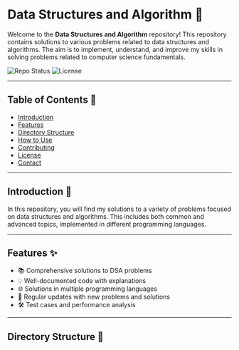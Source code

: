 # Data Structures and Algorithm 🌟

Welcome to the **Data Structures and Algorithm** repository! This repository contains solutions to various problems related to data structures and algorithms. The aim is to implement, understand, and improve my skills in solving problems related to computer science fundamentals.

![Repo Status](https://img.shields.io/badge/status-active-brightgreen) ![License](https://img.shields.io/badge/license-MIT-blue)

---

## Table of Contents 📖

- [Introduction](#introduction)
- [Features](#features)
- [Directory Structure](#directory-structure)
- [How to Use](#how-to-use)
- [Contributing](#contributing)
- [License](#license)
- [Contact](#contact)

---

## Introduction 📝

In this repository, you will find my solutions to a variety of problems focused on data structures and algorithms. This includes both common and advanced topics, implemented in different programming languages.

---

## Features ✨

- 📚 Comprehensive solutions to DSA problems
- 💡 Well-documented code with explanations
- 🌐 Solutions in multiple programming languages
- 🔄 Regular updates with new problems and solutions
- 🛠️ Test cases and performance analysis

---

## Directory Structure 📂

